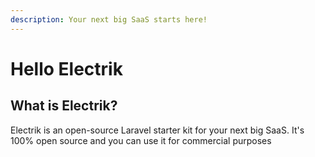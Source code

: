```yaml
---
description: Your next big SaaS starts here!
---
```


# Hello Electrik

## What is Electrik?

Electrik is an open-source Laravel starter kit for your next big SaaS. It's 100% open source and you can use it for commercial purposes
